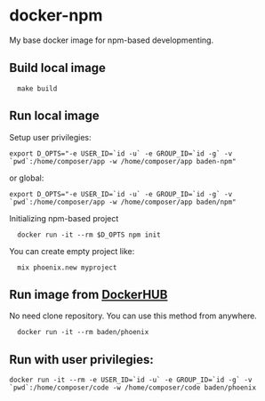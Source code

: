 # docker-npm

My base docker image for npm-based developmenting.

## Build local image

```
  make build
```

## Run local image

Setup user privilegies:

```
export D_OPTS="-e USER_ID=`id -u` -e GROUP_ID=`id -g` -v `pwd`:/home/composer/app -w /home/composer/app baden-npm"
```

or global:

```
export D_OPTS="-e USER_ID=`id -u` -e GROUP_ID=`id -g` -v `pwd`:/home/composer/app -w /home/composer/app baden/npm"
```

Initializing npm-based project

```
  docker run -it --rm $D_OPTS npm init
```

You can create empty project like:

```
  mix phoenix.new myproject
```

## Run image from [DockerHUB](https://hub.docker.com/r/baden/phoenix/)

No need clone repository. You can use this method from anywhere.

```
  docker run -it --rm baden/phoenix
```

## Run with user privilegies:

```
docker run -it --rm -e USER_ID=`id -u` -e GROUP_ID=`id -g` -v `pwd`:/home/composer/code -w /home/composer/code baden/phoenix
```
